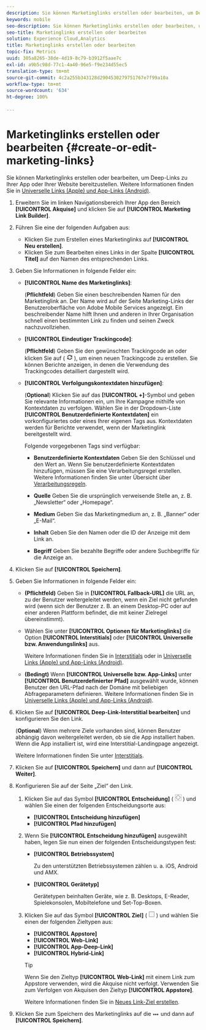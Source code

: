 ```yaml
---
description: Sie können Marketinglinks erstellen oder bearbeiten, um Deep-Links zu Ihrer App oder Ihrer Website bereitzustellen.
keywords: mobile
seo-description: Sie können Marketinglinks erstellen oder bearbeiten, um Deep-Links zu Ihrer App oder Ihrer Website bereitzustellen.
seo-title: Marketinglinks erstellen oder bearbeiten
solution: Experience Cloud,Analytics
title: Marketinglinks erstellen oder bearbeiten
topic-fix: Metrics
uuid: 305a8265-38de-4d19-8c79-b3912f5aae7c
exl-id: a9b5c98d-77c1-4a40-96e5-f9e234d55ec5
translation-type: tm+mt
source-git-commit: 4c2a255b343128d2904530279751767e7f99a10a
workflow-type: tm+mt
source-wordcount: '634'
ht-degree: 100%

---
```


# Marketinglinks erstellen oder bearbeiten {#create-or-edit-marketing-links}

Sie können Marketinglinks erstellen oder bearbeiten, um Deep-Links zu Ihrer App oder Ihrer Website bereitzustellen. Weitere Informationen finden Sie in [Universelle Links (Apple) und App-Links (Android)](/help/using/c-manage-app-settings/c-mob-confg-app/c-universal-app-links.md).

1. Erweitern Sie im linken Navigationsbereich Ihrer App den Bereich **[!UICONTROL Akquise]** und klicken Sie auf **[!UICONTROL Marketing Link Builder]**.
1. Führen Sie eine der folgenden Aufgaben aus:

   * Klicken Sie zum Erstellen eines Marketinglinks auf **[!UICONTROL Neu erstellen]**.
   * Klicken Sie zum Bearbeiten eines Links in der Spalte **[!UICONTROL Titel]** auf den Namen des entsprechenden Links.

1. Geben Sie Informationen in folgende Felder ein:

   * **[!UICONTROL Name des Marketinglinks]**:

      (**Pflichtfeld**) Geben Sie einen beschreibenden Namen für den Marketinglink an. Der Name wird auf der Seite Marketing-Links der Benutzeroberfläche von Adobe Mobile Services angezeigt. Ein beschreibender Name hilft Ihnen und anderen in Ihrer Organisation schnell einen bestimmten Link zu finden und seinen Zweck nachzuvollziehen.

   * **[!UICONTROL Eindeutiger Trackingcode]**:

      (**Pflichtfeld**) Geben Sie den gewünschten Trackingcode an oder klicken Sie auf ( ![Symbol „Generieren“](assets/icon_generate.png) ), um einen neuen Trackingcode zu erstellen. Sie können Berichte anzeigen, in denen die Verwendung des Trackingcodes detailliert dargestellt wird.

   * **[!UICONTROL Verfolgungskontextdaten hinzufügen]**:

      (**Optional**) Klicken Sie auf das **[!UICONTROL +]**-Symbol und geben Sie relevante Informationen ein, um Ihre Kampagne mithilfe von Kontextdaten zu verfolgen. Wählen Sie in der Dropdown-Liste **[!UICONTROL Benutzerdefinierte Kontextdaten]** ein vorkonfiguriertes oder eines Ihrer eigenen Tags aus. Kontextdaten werden für Berichte verwendet, wenn der Marketinglink bereitgestellt wird.

      Folgende vorgegebenen Tags sind verfügbar:

      * **Benutzerdefinierte Kontextdaten**
Geben Sie den Schlüssel und den Wert an. Wenn Sie benutzerdefinierte Kontextdaten hinzufügen, müssen Sie eine Verarbeitungsregel erstellen. Weitere Informationen finden Sie unter Übersicht über [Verarbeitungsregeln](https://docs.adobe.com/content/help/de-DE/analytics/admin/admin-tools/processing-rules/processing-rules.html).

      * **Quelle**
Geben Sie die ursprünglich verweisende Stelle an, z. B. „Newsletter“ oder „Homepage“.

      * **Medium**
Geben Sie das Marketingmedium an, z. B. „Banner“ oder „E-Mail“.

      * **Inhalt**
Geben Sie den Namen oder die ID der Anzeige mit dem Link an.

      * **Begriff**
Geben Sie bezahlte Begriffe oder andere Suchbegriffe für die Anzeige an.
1. Klicken Sie auf **[!UICONTROL Speichern]**.
1. Geben Sie Informationen in folgende Felder ein:

   * **(Pflichtfeld)** Geben Sie in **[!UICONTROL Fallback-URL]** die URL an, zu der Benutzer weitergeleitet werden, wenn ein Ziel nicht gefunden wird (wenn sich der Benutzer z. B. an einem Desktop-PC oder auf einer anderen Plattform befindet, die mit keiner Zielregel übereinstimmt).
   * Wählen Sie unter **[!UICONTROL Optionen für Marketinglinks]** die Option **[!UICONTROL Interstitials]** oder **[!UICONTROL Universelle bzw. Anwendungslinks]** aus.

      Weitere Informationen finden Sie in [Interstitials](/help/using/acquisition-main/c-marketing-links-builder/t-create-edit-adobe-links/t-interstitials.md) oder in [Universelle Links (Apple) und App-Links (Android)](/help/using/c-manage-app-settings/c-mob-confg-app/c-universal-app-links.md).

   * **(Bedingt)** Wenn **[!UICONTROL Universelle bzw. App-Links]** unter **[!UICONTROL Benutzerdefinierter Pfad]** ausgewählt wurde, können Benutzer den URL-Pfad nach der Domäne mit beliebigen Abfrageparametern definieren. Weitere Informationen finden Sie in [Universelle Links (Apple) und App-Links (Android)](/help/using/c-manage-app-settings/c-mob-confg-app/c-universal-app-links.md).

1. Klicken Sie auf **[!UICONTROL Deep-Link-Interstitial bearbeiten]** und konfigurieren Sie den Link.

   (**Optional**) Wenn mehrere Ziele vorhanden sind, können Benutzer abhängig davon weitergeleitet werden, ob sie die App installiert haben. Wenn die App installiert ist, wird eine Interstitial-Landingpage angezeigt.

   Weitere Informationen finden Sie unter [Interstitials](/help/using/acquisition-main/c-marketing-links-builder/t-create-edit-adobe-links/t-interstitials.md).

1. Klicken Sie auf **[!UICONTROL Speichern]** und dann auf **[!UICONTROL Weiter]**.
1. Konfigurieren Sie auf der Seite „Ziel“ den Link.

   1. Klicken Sie auf das Symbol **[!UICONTROL Entscheidung]** ( ![Entscheidungssymbol](assets/icon_decision.png) ) und wählen Sie einen der folgenden Entscheidungsorte aus:

      * **[!UICONTROL Entscheidung hinzufügen]**
      * **[!UICONTROL Pfad hinzufügen]**
   1. Wenn Sie **[!UICONTROL Entscheidung hinzufügen]** ausgewählt haben, legen Sie nun einen der folgenden Entscheidungstypen fest:

      * **[!UICONTROL Betriebssystem]**

         Zu den unterstützten Betriebssystemen zählen u. a. iOS, Android und AMX.

      * **[!UICONTROL Gerätetyp]**

         Gerätetypen beinhalten Geräte, wie z. B. Desktops, E-Reader, Spielekonsolen, Mobiltelefone und Set-Top-Boxen.
   1. Klicken Sie auf das Symbol **[!UICONTROL Ziel]** ( ![Rechteckssymbol](assets/icon_square.png) ) und wählen Sie einen der folgenden Zieltypen aus:

      * **[!UICONTROL Appstore]**
      * **[!UICONTROL Web-Link]**
      * **[!UICONTROL App-Deep-Link]**
      * **[!UICONTROL Hybrid-Link]**

      >[!TIP]
      >
      >Wenn Sie den Zieltyp **[!UICONTROL Web-Link]** mit einem Link zum Appstore verwenden, wird die Akquise nicht verfolgt. Verwenden Sie zum Verfolgen von Akquisen den Zieltyp **[!UICONTROL Appstore]**.

      Weitere Informationen finden Sie in [Neues Link-Ziel erstellen](/help/using/acquisition-main/c-manage-link-destinations/t-create-new-app-deep-link-destination.md).




1. Klicken Sie zum Speichern des Marketinglinks auf die ![drei Punkte](assets/icon_elipses.png) und dann auf **[!UICONTROL Speichern]**.
